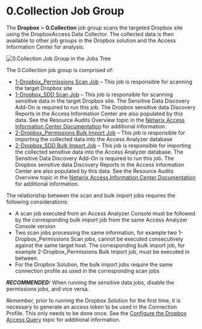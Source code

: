 # 0.Collection Job Group

The **Dropbox** > **0.Collection** job group scans the targeted Dropbox site using the DropboxAccess
Data Collector. The collected data is then available to other job groups in the Dropbox solution and
the Access Information Center for analysis.

![0.Collection Job Group in the Jobs Tree](/img/product_docs/accessanalyzer/admin/hostmanagement/jobstree.webp)

The 0.Collection job group is comprised of:

- [1-Dropbox_Permissions Scan Job](/docs/accessanalyzer/12.0/solutions/dropbox/collection/1-dropbox_permissions_scan.md) – This job is responsible for
  scanning the target Dropbox site
- [1-Dropbox_SDD Scan Job](/docs/accessanalyzer/12.0/solutions/dropbox/collection/1-dropbox_sdd_scan.md) – This job is responsible for scanning sensitive
  data in the target Dropbox site. The Sensitive Data Discovery Add-On is required to run this job.
  The Dropbox sensitive data Discovery Reports in the Access Information Center are also populated
  by this data. See the Resource Audits Overview topic in the
  [Netwrix Access Information Center Documentation](https://helpcenter.netwrix.com/category/accessinformationcenter)
  for additional information.
- [2-Dropbox_Permissions Bulk Import Job](/docs/accessanalyzer/12.0/solutions/dropbox/collection/2-dropbox_permissions_bulk_import.md) – This job is
  responsible for importing the collected data into the Access Analyzer database
- [2-Dropbox_SDD Bulk Import Job](/docs/accessanalyzer/12.0/solutions/dropbox/collection/2-dropbox_sdd_bulk_import.md) – This job is responsible for
  importing the collected sensitive data into the Access Analyzer database. The Sensitive Data
  Discovery Add-On is required to run this job. The Dropbox sensitive data Discovery Reports in the
  Access Information Center are also populated by this data. See the Resource Audits Overview topic
  in the
  [Netwrix Access Information Center Documentation](https://helpcenter.netwrix.com/category/accessinformationcenter)
  for additional information.

The relationship between the scan and bulk import jobs requires the following considerations:

- A scan job executed from an Access Analyzer Console must be followed by the corresponding bulk
  import job from the same Access Analyzer Console version
- Two scan jobs processing the same information, for example two 1-Dropbox_Permissions Scan jobs,
  cannot be executed consecutively against the same target host. The corresponding bulk import job,
  for example 2-Dropbox_Permissions Bulk Import job, must be executed in between.
- For the Dropbox Solution, the bulk import jobs require the same connection profile as used in the
  corresponding scan jobs

**_RECOMMENDED:_** When running the sensitive data jobs, disable the permissions jobs, and vice
versa.

_Remember,_ prior to running the Dropbox Solution for the first time, it is necessary to generate an
access token to be used in the Connection Profile. This only needs to be done once. See the
[Configure the Dropbox Access Query](1-dropbox_permissions_scan.md#configure-the-dropbox-access-query)
topic for additional information.
